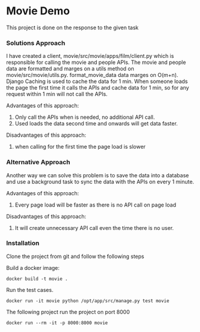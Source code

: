 # Movie Demo
This project is done on the response to the given task

### Solutions Approach
I have created a client, movie/src/movie/apps/film/client.py which is responsible for calling the 
movie and people APIs. The movie and people data are formatted and marges on a utils method on movie/src/movie/utils.py. format_movie_data data marges on O(m+n). 
Django Caching is used to cache the data for 1 min. When someone loads the page the first time it calls the APIs and cache data for 1 min, so for any request within 1 min will not call the APIs.

Advantages of this approach:
1. Only call the APIs when is needed, no additional API call.
2. Used loads the data second time and onwards will get data faster.

Disadvantages of this approach:
1. when calling for the first time the page load is slower

### Alternative Approach
Another way we can solve this problem is to save the data into a database and use a background task to sync the data with the APIs on every 1 minute.

Advantages of this approach:
1. Every page load will be faster as there is no API call on page load

Disadvantages of this approach:
1. It will create unnecessary API call even the time there is no user.


### Installation
Clone the project from git and follow the following steps

Build a docker image:

```
docker build -t movie .
```
Run the test cases.

```
docker run -it movie python /opt/app/src/manage.py test movie
```
The following project run the project on port 8000

```
docker run --rm -it -p 8000:8000 movie
```

